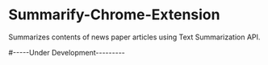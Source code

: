 # Summarify-Chrome-Extension
 Summarizes contents of news paper articles using Text Summarization API.
 
#-----Under Development---------
